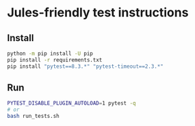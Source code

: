 # Jules-friendly test instructions

## Install
```bash
python -m pip install -U pip
pip install -r requirements.txt
pip install "pytest==8.3.*" "pytest-timeout==2.3.*"
```

## Run
```bash
PYTEST_DISABLE_PLUGIN_AUTOLOAD=1 pytest -q
# or
bash run_tests.sh
```
